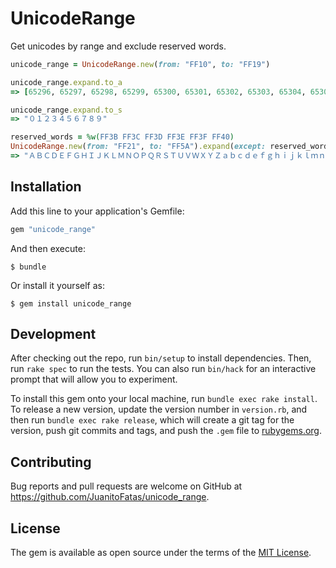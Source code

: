 # UnicodeRange

Get unicodes by range and exclude reserved words.

```ruby
unicode_range = UnicodeRange.new(from: "FF10", to: "FF19")

unicode_range.expand.to_a
=> [65296, 65297, 65298, 65299, 65300, 65301, 65302, 65303, 65304, 65305]

unicode_range.expand.to_s
=> "０１２３４５６７８９"

reserved_words = %w(FF3B FF3C FF3D FF3E FF3F FF40)
UnicodeRange.new(from: "FF21", to: "FF5A").expand(except: reserved_words).to_s
=> "ＡＢＣＤＥＦＧＨＩＪＫＬＭＮＯＰＱＲＳＴＵＶＷＸＹＺａｂｃｄｅｆｇｈｉｊｋｌｍｎｏｐｑｒｓｔｕｖｗｘｙｚ"
```

## Installation

Add this line to your application's Gemfile:

```ruby
gem "unicode_range"
```

And then execute:

    $ bundle

Or install it yourself as:

    $ gem install unicode_range


## Development

After checking out the repo, run `bin/setup` to install dependencies. Then, run `rake spec` to run the tests. You can also run `bin/hack` for an interactive prompt that will allow you to experiment.

To install this gem onto your local machine, run `bundle exec rake install`. To release a new version, update the version number in `version.rb`, and then run `bundle exec rake release`, which will create a git tag for the version, push git commits and tags, and push the `.gem` file to [rubygems.org](https://rubygems.org).

## Contributing

Bug reports and pull requests are welcome on GitHub at https://github.com/JuanitoFatas/unicode_range.

## License

The gem is available as open source under the terms of the [MIT License](https://opensource.org/licenses/MIT).
